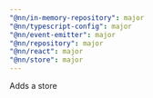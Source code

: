 ```yaml
---
"@nn/in-memory-repository": major
"@nn/typescript-config": major
"@nn/event-emitter": major
"@nn/repository": major
"@nn/react": major
"@nn/store": major
---
```


Adds a store
